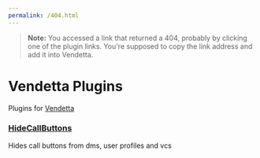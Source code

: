 ```yaml
---
permalink: /404.html
---
```

> **Note:** You accessed a link that returned a 404, probably by clicking one of the plugin links. You're supposed to copy the link address and add it into Vendetta.

# Vendetta Plugins
Plugins for [Vendetta](https://github.com/vendetta-mod/Vendetta)

### [HideCallButtons](https://konrel.github.io/vdplugins/HideCallButtons)

Hides call buttons from dms, user profiles and vcs